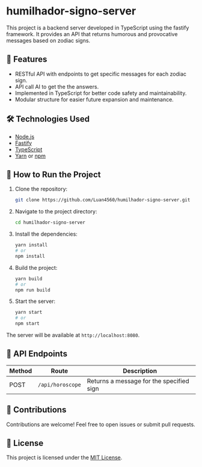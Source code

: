 
# humilhador-signo-server

This project is a backend server developed in TypeScript using the fastify framework.
It provides an API that returns humorous and provocative messages based on zodiac signs.

## 🚀 Features

- RESTful API with endpoints to get specific messages for each zodiac sign.
- API call AI to get the the answers.
- Implemented in TypeScript for better code safety and maintainability.
- Modular structure for easier future expansion and maintenance.


## 🛠️ Technologies Used

- [Node.js](https://nodejs.org/)
- [Fastify](https://fastify.dev/)
- [TypeScript](https://www.typescriptlang.org/)
- [Yarn](https://yarnpkg.com/) or [npm](https://www.npmjs.com/)

## 🚧 How to Run the Project

1. Clone the repository:

   ```bash
   git clone https://github.com/Luan4560/humilhador-signo-server.git
   ```

2. Navigate to the project directory:

   ```bash
   cd humilhador-signo-server
   ```

3. Install the dependencies:

   ```bash
   yarn install
   # or
   npm install
   ```

4. Build the project:

   ```bash
   yarn build
   # or
   npm run build
   ```

5. Start the server:

   ```bash
   yarn start
   # or
   npm start
   ```

The server will be available at `http://localhost:8080`.

## 📌 API Endpoints

| Method | Route           | Description                                   |
|--------|------------------|----------------------------------------------|
| POST    | `/api/horoscope`  | Returns a message for the specified sign   |

## 🤝 Contributions

Contributions are welcome! Feel free to open issues or submit pull requests.

## 📄 License

This project is licensed under the [MIT License](LICENSE).
